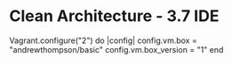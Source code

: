 # Clean Architecture - 3.7  IDE

Vagrant.configure("2") do |config|
  config.vm.box = "andrewthompson/basic"
  config.vm.box_version = "1"
end

